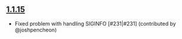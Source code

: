 ## [1.1.15](https::/github.com/kern/minitest-reporters/compare/v1.1.14...v1.1.15)

* Fixed problem with handling SIGINFO [#231|#231] (contributed by @joshpencheon)


